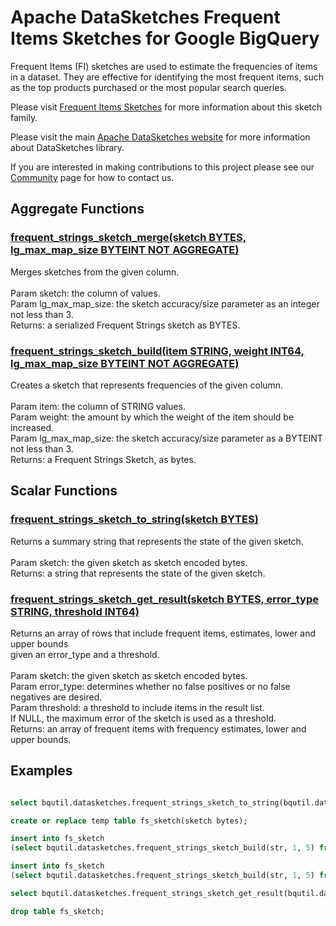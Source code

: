 <!--
    Licensed to the Apache Software Foundation (ASF) under one
    or more contributor license agreements.  See the NOTICE file
    distributed with this work for additional information
    regarding copyright ownership.  The ASF licenses this file
    to you under the Apache License, Version 2.0 (the
    "License"); you may not use this file except in compliance
    with the License.  You may obtain a copy of the License at

      http://www.apache.org/licenses/LICENSE-2.0

    Unless required by applicable law or agreed to in writing,
    software distributed under the License is distributed on an
    "AS IS" BASIS, WITHOUT WARRANTIES OR CONDITIONS OF ANY
    KIND, either express or implied.  See the License for the
    specific language governing permissions and limitations
    under the License.
-->

# Apache DataSketches Frequent Items Sketches for Google BigQuery

Frequent Items (FI) sketches are used to estimate the
frequencies of items in a dataset. They are effective for identifying the most
frequent items, such as the top products purchased or the most popular search
queries.

Please visit 
[Frequent Items Sketches](https://datasketches.apache.org/docs/Frequency/FrequencySketches.html) 
for more information about this sketch family.

Please visit the main 
[Apache DataSketches website](https://datasketches.apache.org) 
for more information about DataSketches library.

If you are interested in making contributions to this project please see our 
[Community](https://datasketches.apache.org/docs/Community/) 
page for how to contact us.

## Aggregate Functions
### [frequent_strings_sketch_merge(sketch BYTES, lg_max_map_size BYTEINT NOT AGGREGATE)](../fi/sqlx/frequent_strings_sketch_merge.sqlx)
Merges sketches from the given column.<br><br>Param sketch: the column of values.<br>Param lg\_max\_map\_size: the sketch accuracy/size parameter as an integer not less than 3.<br>Returns: a serialized Frequent Strings sketch as BYTES.
### [frequent_strings_sketch_build(item STRING, weight INT64, lg_max_map_size BYTEINT NOT AGGREGATE)](../fi/sqlx/frequent_strings_sketch_build.sqlx)
Creates a sketch that represents frequencies of the given column.<br><br>Param item: the column of STRING values.<br>Param weight: the amount by which the weight of the item should be increased.<br>Param lg\_max\_map\_size: the sketch accuracy/size parameter as a BYTEINT not less than 3.<br>Returns: a Frequent Strings Sketch, as bytes.

## Scalar Functions
### [frequent_strings_sketch_to_string(sketch BYTES)](../fi/sqlx/frequent_strings_sketch_to_string.sqlx)
Returns a summary string that represents the state of the given sketch.<br><br>Param sketch: the given sketch as sketch encoded bytes.<br>Returns: a string that represents the state of the given sketch.
### [frequent_strings_sketch_get_result(sketch BYTES, error_type STRING, threshold INT64)](../fi/sqlx/frequent_strings_sketch_get_result.sqlx)
Returns an array of rows that include frequent items, estimates, lower and upper bounds<br>given an error\_type and a threshold.<br><br>Param sketch: the given sketch as sketch encoded bytes.<br>Param error\_type: determines whether no false positives or no false negatives are desired.<br>Param threshold: a threshold to include items in the result list.<br>If NULL, the maximum error of the sketch is used as a threshold.<br>Returns: an array of frequent items with frequency estimates, lower and upper bounds.
## Examples
```sql

select bqutil.datasketches.frequent_strings_sketch_to_string(bqutil.datasketches.frequent_strings_sketch_build(str, 1, 5)) from unnest(["a", "b", "c"]) as str;

create or replace temp table fs_sketch(sketch bytes);

insert into fs_sketch
(select bqutil.datasketches.frequent_strings_sketch_build(str, 1, 5) from unnest(["a", "b", "c", "d"]) as str);

insert into fs_sketch
(select bqutil.datasketches.frequent_strings_sketch_build(str, 1, 5) from unnest(["a", "a", "c"]) as str);

select bqutil.datasketches.frequent_strings_sketch_get_result(bqutil.datasketches.frequent_strings_sketch_merge(sketch, 5), "NO_FALSE_NEGATIVES", null) from fs_sketch;

drop table fs_sketch;
```
